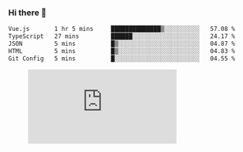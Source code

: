 ### Hi there 👋

<!--START_SECTION:waka-->

```txt
Vue.js       1 hr 5 mins     ██████████████▒░░░░░░░░░░   57.08 %
TypeScript   27 mins         ██████░░░░░░░░░░░░░░░░░░░   24.17 %
JSON         5 mins          █▒░░░░░░░░░░░░░░░░░░░░░░░   04.87 %
HTML         5 mins          █▒░░░░░░░░░░░░░░░░░░░░░░░   04.83 %
Git Config   5 mins          █░░░░░░░░░░░░░░░░░░░░░░░░   04.55 %
```

<!--END_SECTION:waka-->

<figure><embed src="https://wakatime.com/share/@018c1236-80d1-4209-b291-9f1e9534668f/bb944d0f-92e3-48f1-94a5-d3c1d0ffe8d4.svg"></embed></figure>

<!--
**kraibse/kraibse** is a ✨ _special_ ✨ repository because its `README.md` (this file) appears on your GitHub profile.

Here are some ideas to get you started:

- 🔭 I’m currently working on ...
- 🌱 I’m currently learning ...
- 👯 I’m looking to collaborate on ...
- 🤔 I’m looking for help with ...
- 💬 Ask me about ...
- 📫 How to reach me: ...
- 😄 Pronouns: ...
- ⚡ Fun fact: ...
-->
